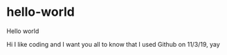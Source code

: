 # hello-world
Hello world


Hi I like coding and I want you all to know that
I used Github on 11/3/19, yay
